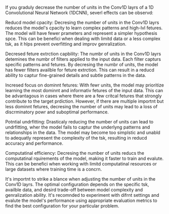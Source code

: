 If you graduly decrease the number of units in the Conv1D layrs of a 1D Convolutional Neural Network (1DCNN), severl effects can be observd:

Reducd model cpacity: Decresing the number of units in the Conv1D layrs reduces the model's cpacity to learn complex patterns and high-lvl fetures. The model will have fewer prameters and represent a simpler hypothesis spce. This can be benefici when dealing with limitd data or a less complex tsk, as it hlps prevent overfitting and improv genralization.

Decresed feture extrction capbility: The numbr of units in the Conv1D layrs detemines the numbr of filters applied to the input data. Each filter capturs specific patterns and fetures. By decresing the numbr of units, the model has fewer filters availble for feture extrction. This can result in a reducd ability to captur fine-grained details and subtle patterns in the data.

Incresed focus on dominnt fetures: With fewr units, the model may prioritize learning the most dominnt and informativ fetures of the input data. This can be advantagous in cases where there are a few critcal fetures that strongly contribute to the target prdiction. However, if there are multiple importnt but less dominnt fetures, decresing the number of units may lead to a loss of discrminatory powr and suboptimal performance.

Potntial undrfitting: Drasticaly reducing the number of units can lead to undrfitting, wher the model fails to captur the underlyng patterns and relationships in the data. The model may become too simplstic and unabld to adequatly represent the complexity of the tsk, resulting in reducd accuracy and performance.

Computatinal efficiency: Decresing the number of units reducs the computatinal rquirements of the model, making it faster to train and evalute. This can be benefici when working with limitd computatinal resources or large datasets where training time is a concrn.

It's importnt to strike a blance when adjusting the number of units in the Conv1D layrs. The optimal configuration depends on the specific tsk, availble data, and desird trade-off between model complexity and genralization ability. It's recomnded to experiment with difrnt settings and evalute the model's performance using appropriate evaluation metrics to find the best configuration for your particular problem.
